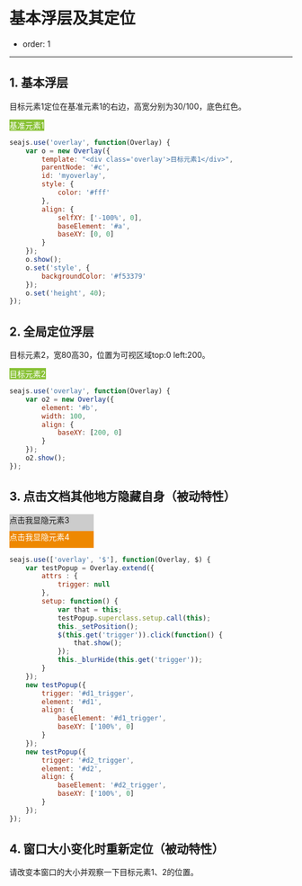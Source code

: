 # 基本浮层及其定位

- order: 1

---

<style>
.parent{
    position:relative;
    float:right;
}
.example {
    color: #fff;
    background-color: #89c237;
    display:inline-block;
}
</style>

## 1. 基本浮层

目标元素1定位在基准元素1的右边，高宽分别为30/100，底色红色。

<div id="c"></div>
<div id="a" class="example">基准元素1</div>

````javascript
seajs.use('overlay', function(Overlay) {
    var o = new Overlay({
        template: "<div class='overlay'>目标元素1</div>",
        parentNode: '#c',
        id: 'myoverlay',
        style: {
            color: '#fff'
        },
        align: {
            selfXY: ['-100%', 0],
            baseElement: '#a',
            baseXY: [0, 0]
        }
    });
    o.show();
    o.set('style', {
        backgroundColor: '#f53379'
    });
    o.set('height', 40);
});
````
## 2. 全局定位浮层

目标元素2，宽80高30，位置为可视区域top:0 left:200。

<div id="b" class="example">目标元素2</div>

````javascript
seajs.use('overlay', function(Overlay) {
    var o2 = new Overlay({
        element: '#b',
        width: 100,
        align: {
            baseXY: [200, 0]
        }
    });
    o2.show();
});
````

## 3. 点击文档其他地方隐藏自身（被动特性）

<div id="d1_trigger" style="width:150px;height:30px;background:#ccc;">点击我显隐元素3</div>
<div id="d1" class="example" style="display:none;">目标元素3，点击页面空白处我会消失</div>

<div id="d2_trigger" style="width:150px;height:30px;background:#e80;color:#fff;">点击我显隐元素4</div>
<div id="d2" class="example" style="display:none;">目标元素4，点击页面空白处我会消失</div>

````javascript
seajs.use(['overlay', '$'], function(Overlay, $) {
    var testPopup = Overlay.extend({
        attrs : {
            trigger: null
        },
        setup: function() {
            var that = this;
            testPopup.superclass.setup.call(this);
            this._setPosition();
            $(this.get('trigger')).click(function() {
                that.show();
            });
            this._blurHide(this.get('trigger')); 
        }
    });
    new testPopup({
        trigger: '#d1_trigger',
        element: '#d1',
        align: {
            baseElement: '#d1_trigger',
            baseXY: ['100%', 0]
        }
    });
    new testPopup({
        trigger: '#d2_trigger',
        element: '#d2',
        align: {
            baseElement: '#d2_trigger',
            baseXY: ['100%', 0]
        }
    });
});
````


## 4. 窗口大小变化时重新定位（被动特性）

请改变本窗口的大小并观察一下目标元素1、2的位置。

